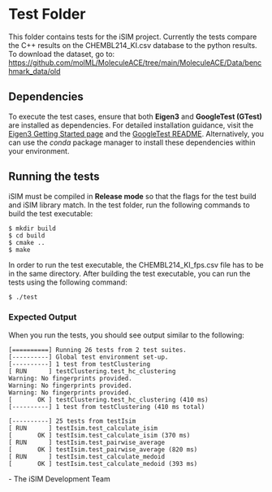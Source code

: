 # Test Folder

This folder contains tests for the iSIM project. 
Currently the tests compare the C++ results on the CHEMBL214_KI.csv database to the python results. 
To download the dataset, go to: https://github.com/molML/MoleculeACE/tree/main/MoleculeACE/Data/benchmark_data/old 

## Dependencies

To execute the test cases, ensure that both **Eigen3** and **GoogleTest (GTest)** are installed as dependencies. For detailed installation guidance, visit the [Eigen3 Getting Started page](https://eigen.tuxfamily.org/dox/GettingStarted.html) and the [GoogleTest README](https://github.com/google/googletest/blob/main/googletest/README.md). Alternatively, you can use the *conda* package manager to install these dependencies within your environment.

## Running the tests

iSIM must be compiled in **Release mode** so that the flags for the test build and iSIM library match. 
In the test folder, run the following commands to build the test executable:

```
$ mkdir build
$ cd build
$ cmake ..
$ make 
```
In order to run the test executable, the CHEMBL214_KI_fps.csv file has to be in the same directory. After building the test executable, you can run the tests using the following command:
```
$ ./test
```

### Expected Output

When you run the tests, you should see output similar to the following:
``` 
[==========] Running 26 tests from 2 test suites.
[----------] Global test environment set-up.
[----------] 1 test from testClustering
[ RUN      ] testClustering.test_hc_clustering
Warning: No fingerprints provided.
Warning: No fingerprints provided.
Warning: No fingerprints provided.
[       OK ] testClustering.test_hc_clustering (410 ms)
[----------] 1 test from testClustering (410 ms total)

[----------] 25 tests from testIsim
[ RUN      ] testIsim.test_calculate_isim
[       OK ] testIsim.test_calculate_isim (370 ms)
[ RUN      ] testIsim.test_pairwise_average
[       OK ] testIsim.test_pairwise_average (820 ms)
[ RUN      ] testIsim.test_calculate_medoid
[       OK ] testIsim.test_calculate_medoid (393 ms)
```

\- The iSIM Development Team